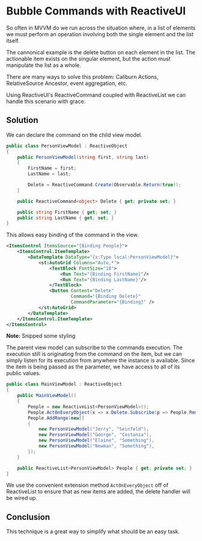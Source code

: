 Bubble Commands with ReactiveUI
===============================

So often in MVVM do we run across the situation where, in a list of elements we must perform an operation involving both the single element and the list itself.

The cannonical example is the delete button on each element in the list. The actionable item exists on the singular element, but the action must manipulate the list as a whole.

There are many ways to solve this problem: Caliburn Actions, RelativeSource Ancestor, event aggregation, etc.

Using ReactiveUI's ReactiveCommand coupled with ReactiveList we can handle this scenario with grace.

Solution
--------

We can declare the command on the child view model.

```c#
public class PersonViewModel : ReactiveObject
{
    public PersonViewModel(string first, string last)
    {
        FirstName = first;
        LastName = last;

        Delete = ReactiveCommand.Create(Observable.Return(true));
    }

    public ReactiveCommand<object> Delete { get; private set; }

    public string FirstName { get; set; }
    public string LastName { get; set; }
}
```

This allows easy binding of the command in the view.

```XML
<ItemsControl ItemsSource="{Binding People}">
    <ItemsControl.ItemTemplate>
        <DataTemplate DataType="{x:Type local:PersonViewModel}">
            <st:AutoGrid Columns="Auto,*">
                <TextBlock FontSize="18">
                    <Run Text="{Binding FirstName}"/>
                    <Run Text="{Binding LastName}"/>
                </TextBlock>
                <Button Content="Delete" 
                        Command="{Binding Delete}" 
                        CommandParameter="{Binding}" />
            </st:AutoGrid>
        </DataTemplate>
    </ItemsControl.ItemTemplate>
</ItemsControl>
```
__Note:__ Snipped some styling

The parent view model can subscribe to the commands execution. The execution still is originating from the command on the item, but we can simply listen for its execution from anywhere the instance is available. Since the item is being passed as the parameter, we have access to all of its public values.

```c#
public class MainViewModel : ReactiveObject
{
    public MainViewModel()
    {
        People = new ReactiveList<PersonViewModel>();
        People.ActOnEveryObject(x => x.Delete.Subscribe(p => People.Remove((PersonViewModel) p)), _ => { });
        People.AddRange(new[]
        {
            new PersonViewModel("Jerry", "Seinfeld"),
            new PersonViewModel("George", "Costanza"),
            new PersonViewModel("Elaine", "Something"),
            new PersonViewModel("Newman", "Something"),
        });
    }

    public ReactiveList<PersonViewModel> People { get; private set; }
}
```

We use the convenient extension method `ActOnEveryObject` off of ReactiveList to ensure that as new items are added, the delete handler will be wired up.


Conclusion
----------

This technique is a great way to simplify what should be an easy task.
